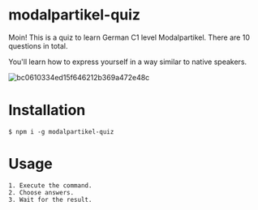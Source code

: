 # modalpartikel-quiz
Moin! This is a quiz to learn German C1 level Modalpartikel. There are 10 questions in total.
 
You'll learn how to express yourself in a way similar to native speakers. 
 
![bc0610334ed15f646212b369a472e48c](https://user-images.githubusercontent.com/49633473/154101349-55d01edb-06c3-4f2a-ad18-89d8172777fd.gif)

# Installation
 ```$ npm i -g modalpartikel-quiz ```
 
 # Usage
 ```
 1. Execute the command.
 2. Choose answers.
 3. Wait for the result.
 ```

